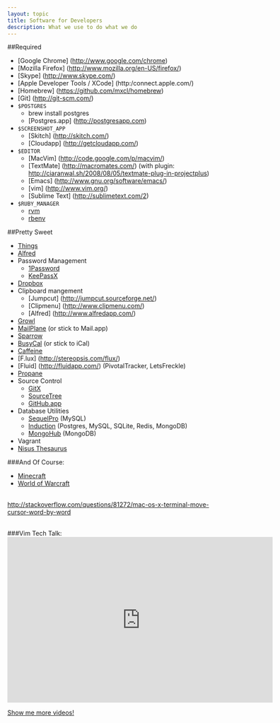 ```yaml
---
layout: topic
title: Software for Developers
description: What we use to do what we do
---
```


##Required

* [Google Chrome] (http://www.google.com/chrome)
* [Mozilla Firefox] (http://www.mozilla.org/en-US/firefox/)
* [Skype] (http://www.skype.com/)
* [Apple Developer Tools / XCode] (http:/connect.apple.com/)
* [Homebrew] (https://github.com/mxcl/homebrew)
* [Git] (http://git-scm.com/)
* `$POSTGRES`
  * brew install postgres
  * [Postgres.app] (http://postgresapp.com)
* `$SCREENSHOT_APP`
  * [Skitch] (http://skitch.com/)
  * [Cloudapp] (http://getcloudapp.com/)
* `$EDITOR` 
  * [MacVim] (http://code.google.com/p/macvim/)
  * [TextMate] (http://macromates.com/) (with plugin: http://ciaranwal.sh/2008/08/05/textmate-plug-in-projectplus)
  * [Emacs] (http://www.gnu.org/software/emacs/)
  * [vim] (http://www.vim.org/)
  * [Sublime Text] (http://sublimetext.com/2)
* `$RUBY_MANAGER`
  * [rvm](https://rvm.beginrescueend.com/rvm/install/)
  * [rbenv](https://github.com/sstephenson/rbenv)

##Pretty Sweet

* [Things](http://culturedcode.com/things/)
* [Alfred](http://www.alfredapp.com/)
* Password Management
  * [1Password](https://agilebits.com/onepassword)
  * [KeePassX](http://www.keepassx.org/)
* [Dropbox](http://www.dropbox.com/)
* Clipboard mangement
  * [Jumpcut] (http://jumpcut.sourceforge.net/) 
  * [Clipmenu] (http://www.clipmenu.com/)
  * [Alfred] (http://www.alfredapp.com/)
* [Growl](http://growl.info/)
* [MailPlane](http://mailplaneapp.com/new_index) (or stick to Mail.app)
* [Sparrow](http://sparrowmailapp.com)
* [BusyCal](http://www.busymac.com/) (or stick to iCal)
* [Caffeine](http://lightheadsw.com/caffeine/)
* [F.lux] (http://stereopsis.com/flux/)
* [Fluid] (http://fluidapp.com/) (PivotalTracker, LetsFreckle)
* [Propane](http://propaneapp.com/)
* Source Control
  * [GitX](http://gitx.laullon.com/)
  * [SourceTree](http://www.sourcetreeapp.com/)
  * [GitHub.app](http://mac.github.com/)
* Database Utilities
  * [SequelPro](http://www.sequelpro.com/) (MySQL)
  * [Induction](http://inductionapp.com/) (Postgres, MySQL, SQLite, Redis, MongoDB)
  * [MongoHub](http://mongohub.todayclose.com/) (MongoDB)
* Vagrant
* [Nisus Thesaurus](http://itunes.apple.com/us/app/nisus-thesaurus/id471448642?mt=12)

###And Of Course:
* [Minecraft](http://www.minecraft.net/)
* [World of Warcraft](http://us.battle.net/wow/en/)

&#x20;<br/><a href="http://stackoverflow.com/questions/81272/mac-os-x-terminal-move-cursor-word-by-word">http://stackoverflow.com/questions/81272/mac-os-x-terminal-move-cursor-word-by-word</a><br/><br/>

###Vim Tech Talk:
&#x20;<iframe src="http://player.vimeo.com/video/33166409?title=0&amp;byline=0&amp;portrait=0&amp;color=e61515" width="600" height="375" frameborder="0">&nbsp;</iframe>

[Show me more videos!](http://vimeo.com/highgroove/videos)
